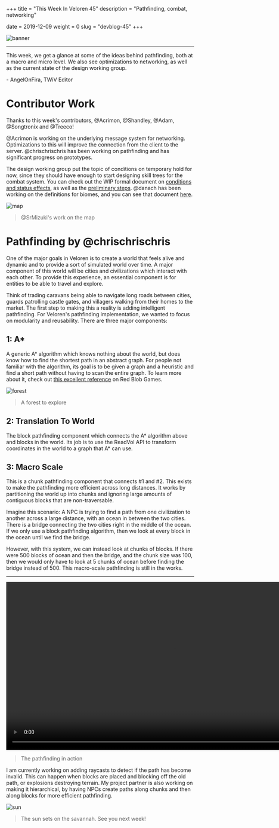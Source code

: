 +++
title = "This Week In Veloren 45"
description = "Pathfinding, combat, networking"

date = 2019-12-09
weight = 0
slug = "devblog-45"
+++

![banner](https://cdn.discordapp.com/attachments/634860358623821835/654000031652642846/bGqIyCgV4O26InhD2DTiSH9tArXNLI9lxp4rWZyJCVc.png)

<hr>

This week, we get a glance at some of the ideas behind pathfinding, both at a macro and micro level. We also see optimizations to networking, as well as the current state of the design working group.

\- AngelOnFira, TWiV Editor

# Contributor Work

Thanks to this week's contributors, @Acrimon, @Shandley, @Adam, @Songtronix and @Treeco!

@Acrimon is working on the underlying message system for networking. Optimizations to this will improve the connection from the client to the server. @chrischrischris has been working on pathfinding and has significant progress on prototypes.

The design working group put the topic of conditions on temporary hold for now, since they should have enough to start designing skill trees for the combat system. You can check out the WIP formal document on [conditions and status effects](https://docs.google.com/document/d/1i0Jum79ju0-kpeuJ7d4hH2jK1eBrGvgHjGNerW4O0Wc/edit?usp=drivesdk), as well as the [preliminary steps](https://docs.google.com/document/d/1g4ajHENiCp140fxIct2neoej6l_kbIwDoe2F9AIORKw/edit?usp=drivesdk). @danach has been working on the definitions for biomes, and you can see that document [here](https://docs.google.com/document/d/1wANqUszd3tz_syqNPBnA7_4J1sB79TFtbkWegZkihOA/edit).

![map](https://cdn.discordapp.com/attachments/597826574095613962/653592625672355850/unknown_1.png)

> @SrMizuki's work on the map

# Pathfinding by @chrischrischris

One of the major goals in Veloren is to create a world that feels alive and dynamic and to provide a sort of simulated world over time. A major component of this world will be cities and civilizations which interact with each other. To provide this experience, an essential component is for entities to be able to travel and explore.

Think of trading caravans being able to navigate long roads between cities, guards patrolling castle gates, and villagers walking from their homes to the market. The first step to making this a reality is adding intelligent pathfinding. For Veloren's pathfinding implementation, we wanted to focus on modularity and reusability. There are three major components:

## 1: A*

A generic A* algorithm which knows nothing about the world, but does know how to find the shortest path in an abstract graph. For people not familiar with the algorithm, its goal is to be given a graph and a heuristic and find a short path without having to scan the entire graph. To learn more about it, check out [this excellent reference](https://www.redblobgames.com/pathfinding/a-star/introduction.html) on Red Blob Games.

![forest](https://media.discordapp.net/attachments/634860358623821835/651888835638198272/screenshot_1575492769520.png?width=1164&height=667)

> A forest to explore

## 2: Translation To World

The block pathfinding component which connects the A* algorithm above and blocks in the world. Its job is to use the ReadVol API to transform coordinates in the world to a graph that A* can use.

## 3: Macro Scale

This is a chunk pathfinding component that connects #1 and #2. This exists to make the pathfinding more efficient across long distances. It works by partitioning the world up into chunks and ignoring large amounts of contiguous blocks that are non-traversable.

Imagine this scenario: A NPC is trying to find a path from one civilization to another across a large distance, with an ocean in between the two cities. There is a bridge connecting the two cities right in the middle of the ocean. If we only use a block pathfinding algorithm, then we look at every block in the ocean until we find the bridge.

However, with this system, we can instead look at chunks of blocks. If there were 500 blocks of ocean and then the bridge, and the chunk size was 100, then we would only have to look at 5 chunks of ocean before finding the bridge instead of 500. This macro-scale pathfinding is still in the works.

<hr>

<video width=900 controls>
 <source src="https://cdn.discordapp.com/attachments/597826574095613962/654001262823735297/5lyqf.mp4" type="video/mp4">
Your browser does not support the video tag.
</video>

> The pathfinding in action

I am currently working on adding raycasts to detect if the path has become invalid. This can happen when blocks are placed and blocking off the old path, or explosions destroying terrain. My project partner is also working on making it hierarchical, by having NPCs create paths along chunks and then along blocks for more efficient pathfinding.

![sun](https://media.discordapp.net/attachments/634860358623821835/652247780185735168/screenshot_1575578363542.png?width=1164&height=667)

> The sun sets on the savannah. See you next week!